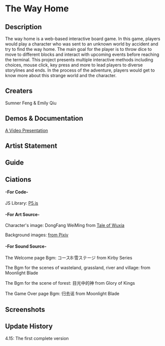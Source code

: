 # The Way Home

## Description
   The way home is a web-based interactive board game. In this game, players would play a character who was sent to an unknown world by accident and try to find the way home. The main goal for the player is to throw dice to move to different blocks and interact with upcoming events before reaching the terminal. This project presents multiple interactive methods including choices, mouse click, key press and more to lead players to diverse storylines and ends. In the process of the adventure, players would get to know more about this strange world and the character.

## Creaters
   Sumner Feng & Emily Qiu

## Demos & Documentation

   [A Video Presentation](https://drive.google.com/file/d/1osDV0DS2jfMPMnXv7W1iKuxqtHWZoe84/view?usp=sharing)

## Artist Statement

## Guide

## Ciations
   #### -For Code-
   JS Library: [P5.js](https://p5js.org/)

   #### -For Art Source-
   Character's image: DongFang WeiMing from [Tale of Wuxia](http://wulin.fhyx.com/)
   
   Background images: [from Pixiv](https://www.pixiv.net/)

   #### -For Sound Source-
   The Welcome page Bgm: コース8:雪ステージ from Kirby Series
   
   The Bgm for the scenes of wasteland, grassland, river and village: from Moonlight Blade
   
   The Bgm for the scene of forest: 目光中的神 from Glory of Kings
   
   The Game Over page Bgm: 归去谣 from Moonlight Blade

## Screenshots

## Update History
   4.15: The first complete version
